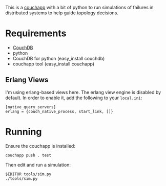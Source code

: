 This is a [couchapp][couchapp] with a bit of python to run simulations
of failures in distributed systems to help guide topology decisions.

# Requirements

- [CouchDB][couchdb]
- python
- CouchDB for python (easy_install couchdb)
- couchapp tool (easy_install couchapp)

## Erlang Views

I'm using erlang-based views here.  The erlang view engine is disabled
by default.  In order to enable it, add the following to your
`local.ini`:

    [native_query_servers]
    erlang = {couch_native_process, start_link, []}

# Running

Ensure the couchapp is installed:

    couchapp push . test

Then edit and run a simulation:

    $EDITOR tools/sim.py
    ./tools/sim.py

[couchapp]: http://couchapp.org/
[couchdb]: http://www.couchbase.com/
